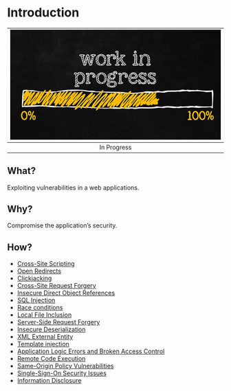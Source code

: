 # Introduction

| ![NahamStore](../../_static/images/in-progress.png) |
|:--:|
| In Progress |

## What?

Exploiting vulnerabilities in a web applications.

## Why?

Compromise the application’s security.

## How?

* [Cross-Site Scripting](xss.md)
* [Open Redirects](redirects.md)
* [Clickjacking](clickjacking.md)
* [Cross-Site Request Forgery](csrf.md)
* [Insecure Direct Object References](idor.md)
* [SQL Injection](sql.md)
* [Race conditions](race.md)
* [Local File Inclusion](lfi.md)
* [Server-Side Request Forgery](ssrf.md)
* [Insecure Deserialization](id.md)
* [XML External Entity](xxe.md)
* [Template injection](ti.md)
* [Application Logic Errors and Broken Access Control](access.md)
* [Remote Code Execution](rce.md)
* [Same-Origin Policy Vulnerabilities](sop.md)
* [Single-Sign-On Security Issues](sso.md)
* [Information Disclosure](disclosure.md)


